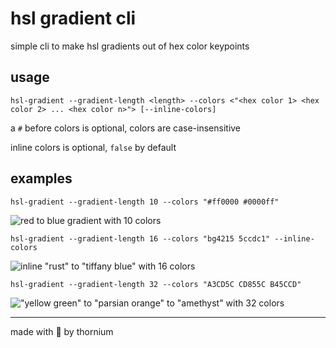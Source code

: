# hsl gradient cli
simple cli to make hsl gradients out of hex color keypoints

## usage
```
hsl-gradient --gradient-length <length> --colors <"<hex color 1> <hex color 2> ... <hex color n>"> [--inline-colors]
```
a `#` before colors is optional, colors are case-insensitive

inline colors is optional, `false` by default

## examples
```
hsl-gradient --gradient-length 10 --colors "#ff0000 #0000ff"
```
![red to blue gradient with 10 colors](https://files.catbox.moe/idmhhu.png)
```
hsl-gradient --gradient-length 16 --colors "bg4215 5ccdc1" --inline-colors
```
![inline "rust" to "tiffany blue" with 16 colors](https://files.catbox.moe/wm8upn.png)
```
hsl-gradient --gradient-length 32 --colors "A3CD5C CD855C B45CCD"
```
!["yellow green" to "parsian orange" to "amethyst" with 32 colors](https://files.catbox.moe/bi5ldz.png)

------
made with 🤍 by thornium
